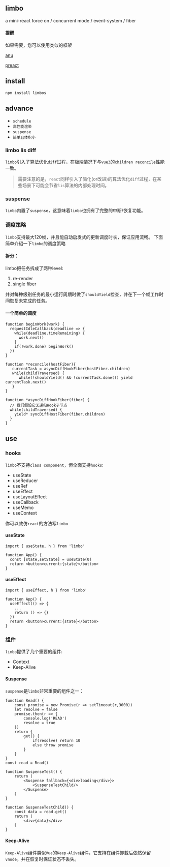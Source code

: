 ## limbo 

a mini-react force on / concurrent mode / event-system / fiber

#### 提醒

如果需要，您可以使用类似的框架

[anu](https://github.com/RubyLouvre/anu)

[preact](https://github.com/preactjs/preact)

## install
```
npm install limbos
```
## advance
+ `schedule`
+ `高性能渲染`
+ `suspense`
+ `简单且体积小`

### limbo lis diff
`limbo`引入了算法优化`diff`过程，在极端情况下与`vue3`的`children reconcile`性能一致。

> 需要注意的是，`react`同样引入了简化(or改进)的算法优化`diff`过程，在某些场景下可能会节省`lis`算法的内部处理时间。

### suspense
`limbo`内置了`suspense`，这意味着`limbo`也拥有了完整的中断/恢复功能。

### 调度策略
`limbo`支持最大120帧，并且能自动启发式的更新调度时长，保证应用流畅。
下面简单介绍一下`limbo`的调度策略

#### 拆分：

limbo把任务拆成了两种level:

1. re-render 
2. single fiber

并对每种级别任务的最小运行周期时做了`shouldYield`检查，并在下一个帧工作时间恢复未完成的任务。

#### 一个简单的调度
```
function beginWork(work) {
  requestIdleCallback(deadline => {
    while(deadline.timeRemaining) {
      work.next()
    }
    if(!work.done) beginWork()
  })
}

function *reconcile(hostFiber){
   currentTask = asyncDiffHookFiber(hostFiber.children)
   while(childTraversed) {
      while(!shouldYield() && !currentTask.done()) yield currentTask.next()
   }
}

function *asyncDiffHookFiber(fiber) {
  // 我们假设它无递归Hook子节点
  while(childTraversed) {
    yield* syncDiffHostFiber(fiber.children)
  }
}
```
## use
### hooks
`limbo`不支持`class component`，但全面支持`hooks`:
+ useState
+ useReducer
+ useRef
+ useEffect
+ useLayoutEffect
+ useCallback
+ useMemo
+ useContext

你可以效仿`react`的方法写`limbo`
#### useState
```
import { useState, h } from 'limbo'

function App() {
  const [state,setState] = useState(0)
  return <button>current:{state}</button>
}
```

#### useEffect
```
import { useEffect, h } from 'limbo'

function App() {
  useEffect(() => {
    ...
    return () => {}
  }) 
  return <button>current:{state}</button>
}
```

### 组件
`limbo`提供了几个重要的组件:
+ Context
+ Keep-Alive

#### Suspense
`suspense`是`limbo`非常重要的组件之一：
```
function Read() {
    const promise = new Promise(r => setTimeout(r,3000))
    let resolve = false
    promise.then(r => {
        console.log('READ')
        resolve = true
    })
    return {
        get() {
            if(resolve) return 10
            else throw promise
        }
    }
}
const read = Read()

function SuspenseTest() {
    return (
        <Suspense fallback={<div>loading</div>}>
            <SuspenseTestChild/>
        </Suspense>
    )
}

function SuspenseTestChild() {
    const data = read.get()
    return (
        <div>{data}</div>
    )
}

```
#### Keep-Alive
`Keep-Alive`组件类似`Vue`的`Keep-Alive`组件，它支持在组件卸载后依然保留`vnode`。并在恢复时保证状态不丢失。





